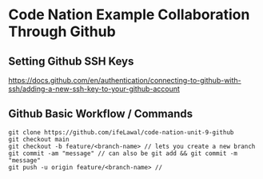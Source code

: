 # Code Nation Example Collaboration Through Github

## Setting Github SSH Keys
https://docs.github.com/en/authentication/connecting-to-github-with-ssh/adding-a-new-ssh-key-to-your-github-account

## Github Basic Workflow / Commands
```
git clone https://github.com/ifeLawal/code-nation-unit-9-github
git checkout main
git checkout -b feature/<branch-name> // lets you create a new branch
git commit -am "message" // can also be git add && git commit -m "message"
git push -u origin feature/<branch-name> //
```